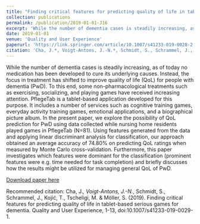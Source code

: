 ```yaml
---
title: "Finding critical features for predicting quality of life in tablet-based serious games for dementia"
collection: publications
permalink: /publication/2019-01-01-J16
excerpt: 'While the number of dementia cases is steadily increasing, as of today no medication has been developed to cure its underlying causes. Instead, the focus in treatment has shifted to improve quality of life (QoL) for people with dementia (PwD). To this end, some non-pharmacological treatments such as exercising, socializing, and playing games have received increasing attention. PflegeTab is a tablet-based application developed for this purpose. It includes a number of services such as cognitive training games, everyday activity training games, emotional applications, and a biographical picture album. In the present paper, we explore the possibility of QoL prediction for PwD using data collected while nursing home residents played games in PflegeTab (N=81). Using features generated from the data and applying linear discriminant analysis for classification, our approach obtained an average accuracy of 74.80% on predicting QoL ratings when measured by Monte Carlo cross-validation. Furthermore, this paper investigates which features were dominant for the classification (prominent features were e.g. time needed for task completion) and briefly discusses how the results might be utilized for managing general QoL of PwD.'
date: 2019-01-01
venue: 'Quality and User Experience'
paperurl: 'https://link.springer.com/article/10.1007/s41233-019-0028-2'
citation: 'Cha, J.*, Voigt-Antons, J.-N.*, Schmidt, S., Schrammel, J., Kojić, T., Tscheligi, M. &amp; Möller, S. (2019). Finding critical features for predicting quality of life in tablet-based serious games for dementia. Quality and User Experience, 1-13, doi:10.1007/s41233-019-0029-1.'
---
```

While the number of dementia cases is steadily increasing, as of today no medication has been developed to cure its underlying causes. Instead, the focus in treatment has shifted to improve quality of life (QoL) for people with dementia (PwD). To this end, some non-pharmacological treatments such as exercising, socializing, and playing games have received increasing attention. PflegeTab is a tablet-based application developed for this purpose. It includes a number of services such as cognitive training games, everyday activity training games, emotional applications, and a biographical picture album. In the present paper, we explore the possibility of QoL prediction for PwD using data collected while nursing home residents played games in PflegeTab (N=81). Using features generated from the data and applying linear discriminant analysis for classification, our approach obtained an average accuracy of 74.80% on predicting QoL ratings when measured by Monte Carlo cross-validation. Furthermore, this paper investigates which features were dominant for the classification (prominent features were e.g. time needed for task completion) and briefly discusses how the results might be utilized for managing general QoL of PwD.

[Download paper here](https://link.springer.com/article/10.1007/s41233-019-0028-2)

Recommended citation: Cha, J.*, Voigt-Antons, J.-N.*, Schmidt, S., Schrammel, J., Kojić, T., Tscheligi, M. & Möller, S. (2019). Finding critical features for predicting quality of life in tablet-based serious games for dementia. Quality and User Experience, 1-13, doi:10.1007/s41233-019-0029-1.